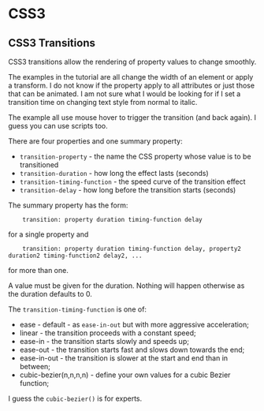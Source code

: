 <!DOCTYPE html>
<html>

<link rel="stylesheet" href="../styles/style-sheet.css" />

<body>

# CSS3

## CSS3 Transitions

CSS3 transitions allow the rendering of property values to change smoothly.

The examples in the tutorial are all change the width of an element or apply a transform.
I do not know if the property apply to all attributes or just those that can be animated.
I am not sure what I would be looking for if I set a transition time on changing text style from
normal to italic.

The example all use mouse hover to trigger the transition (and back again).
I guess you can use scripts too.

There are four properties and one summary property:

  * `transition-property`               - the name the CSS property whose value is to be transitioned
  * `transition-duration`               - how long the effect lasts (seconds)
  * `transition-timing-function`        - the speed curve of the transition effect
  * `transition-delay`                  - how long before the transition starts (seconds)

The summary property has the form:

```css3
    transition: property duration timing-function delay
```

for a single property and

```css3
    transition: property duration timing-function delay, property2 duration2 timing-function2 delay2, ...
```

for more than one.

A value must be given for the duration.  Nothing will happen otherwise as the duration defaults to 0.

The `transition-timing-function` is one of:

  * ease                        - default - as `ease-in-out` but with more aggressive acceleration;
  * linear                      - the transition proceeds with a constant speed;
  * ease-in                     - the transition starts slowly and speeds up;
  * ease-out                    - the transition starts fast and slows down towards the end;
  * ease-in-out                 - the transition is slower at the start and end than in between;
  * cubic-bezier(n,n,n,n)       - define your own values for a cubic Bezier function;

I guess the `cubic-bezier()` is for experts.

</body>
</html>
